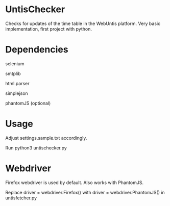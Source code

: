 # UntisChecker
Checks for updates of the time table in the WebUntis platform. Very basic implementation, first project with python.

# Dependencies
selenium

smtplib

html.parser

simplejson

phantomJS (optional)

# Usage
Adjust settings.sample.txt accordingly.

Run python3 untischecker.py

# Webdriver
Firefox webdriver is used by default. Also works with PhantomJS. 

Replace driver = webdriver.Firefox() with driver = webdriver.PhantomJS() in untisfetcher.py 
